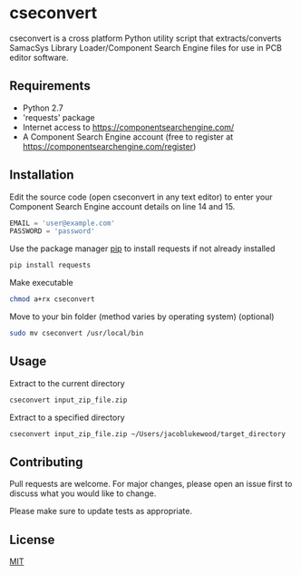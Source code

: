 # cseconvert

cseconvert is a cross platform Python utility script that extracts/converts SamacSys Library Loader/Component Search Engine files for use in PCB editor software.

## Requirements

* Python 2.7
* 'requests' package
* Internet access to https://componentsearchengine.com/
* A Component Search Engine account (free to register at https://componentsearchengine.com/register)

## Installation

Edit the source code (open cseconvert in any text editor) to enter your Component Search Engine account details on line 14 and 15.
```python
EMAIL = 'user@example.com'
PASSWORD = 'password'
```

Use the package manager [pip](https://pip.pypa.io/en/stable/) to install requests if not already installed

```sh
pip install requests
```

Make executable
```sh
chmod a+rx cseconvert
```

Move to your bin folder (method varies by operating system) (optional)
```sh
sudo mv cseconvert /usr/local/bin
```

## Usage

Extract to the current directory
```sh
cseconvert input_zip_file.zip
```

Extract to a specified directory
```sh
cseconvert input_zip_file.zip ~/Users/jacoblukewood/target_directory
```

## Contributing
Pull requests are welcome. For major changes, please open an issue first to discuss what you would like to change.

Please make sure to update tests as appropriate.

## License
[MIT](https://choosealicense.com/licenses/mit/)
